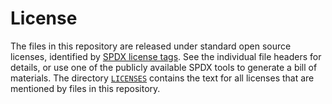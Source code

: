 <!--
     Copyright 2020, Data61, CSIRO (ABN 41 687 119 230)

     SPDX-License-Identifier: CC-BY-SA-4.0
-->

# License

The files in this repository are released under standard open source licenses,
identified by [SPDX license tags][1]. See the individual file headers for
details, or use one of the publicly available SPDX tools to generate a bill of
materials. The directory [`LICENSES`][2] contains the text for all licenses
that are mentioned by files in this repository.

[1]: https://spdx.org
[2]: LICENSES/
